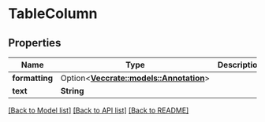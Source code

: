 # TableColumn

## Properties

Name | Type | Description | Notes
------------ | ------------- | ------------- | -------------
**formatting** | Option<[**Vec<crate::models::Annotation>**](annotation.md)> |  | [optional]
**text** | **String** |  | 

[[Back to Model list]](../README.md#documentation-for-models) [[Back to API list]](../README.md#documentation-for-api-endpoints) [[Back to README]](../README.md)


